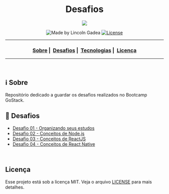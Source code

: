 <h1 align="center">Desafios</h1>
<p align="center">
  <img src="https://user-images.githubusercontent.com/4256471/60937329-69836380-a2a6-11e9-910b-759f9f1d26a7.png">
</p>


<p align="center">
  <img alt="Made by Lincoln Gadea" src="https://img.shields.io/badge/Made%20By-Lincoln%20Gadea-informational">
  
  <a href="license.md">
  <img alt="License" src="https://img.shields.io/badge/license-MIT-informational">
  </a>
</p>

___

<h3 align="center">
  <a href="#information_source-sobre">Sobre</a>&nbsp;|&nbsp;
  <a href="#book-desafios">Desafios</a>&nbsp;|&nbsp;
  <a href="#rocket-tecnologias-frameworks-dependencias">Tecnologias</a>&nbsp;|&nbsp;
  <a href="#licença">Licença</a>
</h3>

___

<br>

## :information_source: Sobre

Repositório dedicado a guardar os desafios realizados no Bootcamp GoStack.

## :book: Desafios

- [Desafio 01 - Organizando seus estudos](https://www.notion.so/f99e00cfffc7416fbaafd6a6b805d441?v=f130b8e037204153af459b3f5ec57fad)
- [Desafio 02 - Conceitos de Node.js](https://github.com/lincolngadea/desafio2-nodejs-bootcamp)
- [Desafio 03 - Conceitos de ReactJS](https://github.com/lincolngadea/desafio3-reactjs-bootcamp)
- [Desafio 04 - Conceitos de React Native](https://github.com/lincolngadea/desafio4-reactnative-bootcamp)

<br>

## Licença 

Esse projeto está sob a licença MIT. Veja o arquivo [LICENSE](LICENSE) para mais detalhes.
